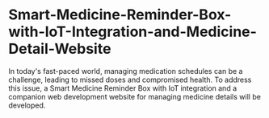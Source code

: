 # Smart-Medicine-Reminder-Box-with-IoT-Integration-and-Medicine-Detail-Website
In today's fast-paced world, managing medication schedules can be a challenge, leading to missed doses and compromised health. To address this issue, a Smart Medicine Reminder Box with IoT integration and a companion web development website for managing medicine details will be developed.

